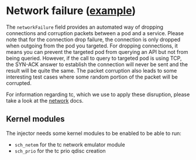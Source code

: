 # Network failure ([example](../config/samples/network_failure.yaml))

The `networkFailure` field provides an automated way of dropping connections and corruption packets between a pod and a service. Please note that for the connection drop failure, the connection is only dropped when outgoing from the pod you targeted. For dropping connections, it means you can prevent the targeted pod from querying an API but not from being queried. However, if the call to query to targeted pod is using TCP, the SYN-ACK answer to establish the connection will never be sent and the result will be quite the same. The packet corruption also leads to some interesting test cases where some random portion of the packet will be corrupted.

For information regarding tc, which we use to apply these disruption, please take a look at the [network](network.md) docs.

## Kernel modules

The injector needs some kernel modules to be enabled to be able to run:

* `sch_netem` for the tc network emulator module
* `sch_prio` for the tc prio qdisc creation
